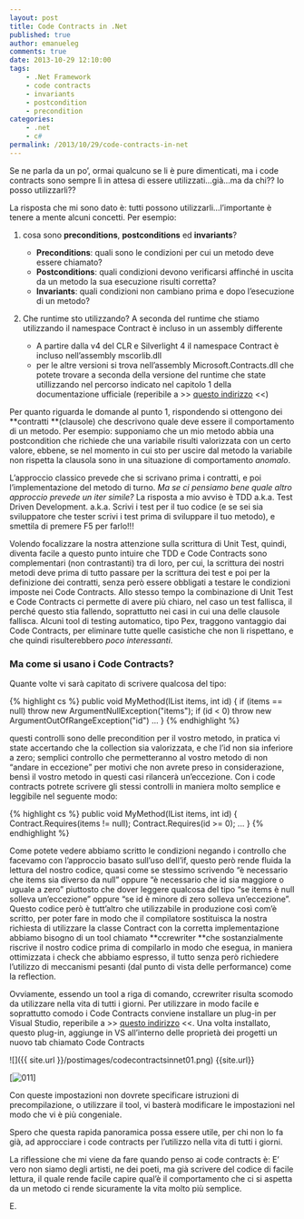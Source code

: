 ```yaml
---
layout: post
title: Code Contracts in .Net
published: true
author: emanueleg
comments: true
date: 2013-10-29 12:10:00
tags:
    - .Net Framework
    - code contracts
    - invariants
    - postcondition
    - precondition
categories:
    - .net
    - c#
permalink: /2013/10/29/code-contracts-in-net
---
```



Se ne parla da un po’, ormai qualcuno se li è pure dimenticati, ma i code contracts sono sempre lì in attesa di essere utilizzati…già…ma da chi?? Io posso utilizzarli??

La risposta che mi sono dato è: tutti possono utilizzarli…l’importante è tenere a mente alcuni concetti. Per esempio: 

1. cosa sono **preconditions**, **postconditions** ed **invariants**?
    - **Preconditions**: quali sono le condizioni per cui un metodo deve essere chiamato?
    - **Postconditions**: quali condizioni devono verificarsi affinché in uscita da un metodo la sua esecuzione risulti corretta?
    - **Invariants**: quali condizioni non cambiano prima e dopo l’esecuzione di un metodo?

2. Che runtime sto utilizzando? A seconda del runtime che stiamo utilizzando il namespace Contract è incluso in un assembly differente
    - A partire dalla v4 del CLR e Silverlight 4 il namespace Contract è incluso nell’assembly mscorlib.dll
    - per le altre versioni si trova nell’assembly Microsoft.Contracts.dll che potete trovare a seconda della versione del runtime che state utillizzando nel percorso indicato nel capitolo 1 della documentazione ufficiale (reperibile a >> [questo indirizzo](http://research.microsoft.com/en-us/projects/contracts/userdoc.pdf) <<)

Per quanto riguarda le domande al punto 1, rispondendo si ottengono dei **contratti **(clausole) che descrivono quale deve essere il comportamento di un metodo. Per esempio: supponiamo che un mio metodo abbia una postcondition che richiede che una variabile risulti valorizzata con un certo valore, ebbene, se nel momento in cui sto per uscire dal metodo la variabile non rispetta la clausola sono in una situazione di comportamento *anomalo*. 

L’approccio classico prevede che si scrivano prima i contratti, e poi l’implementazione del metodo di turno. *Ma se ci pensiamo bene quale altro approccio prevede un iter simile?* La risposta a mio avviso è TDD a.k.a. Test Driven Development. a.k.a. Scrivi i test per il tuo codice (e se sei sia sviluppatore che tester scrivi i test prima di sviluppare il tuo metodo), e smettila di premere F5 per farlo!!!


Volendo focalizzare la nostra attenzione sulla scrittura di Unit Test, quindi, diventa facile a questo punto intuire che TDD e Code Contracts sono complementari (non contrastanti) tra di loro, per cui, la scrittura dei nostri metodi deve prima di tutto passare per la scrittura dei test e poi per la definizione dei contratti, senza però essere obbligati a testare le condizioni imposte nei Code Contracts. Allo stesso tempo la combinazione di Unit Test e Code Contracts ci permette di avere più chiaro, nel caso un test fallisca, il perché questo stia fallendo, soprattutto nei casi in cui una delle clausole fallisca. Alcuni tool di testing automatico, tipo Pex, traggono vantaggio dai Code Contracts, per eliminare tutte quelle casistiche che non li rispettano, e che quindi risulterebbero *poco interessanti*.

### Ma come si usano i Code Contracts?

Quante volte vi sarà capitato di scrivere qualcosa del tipo:

{% highlight cs %}
public void MyMethod(IList<MyClass> items, int id) 
{
    if (items == null)
       throw new ArgumentNullException("items");
    if (id < 0) 
       throw new ArgumentOutOfRangeException("id")
...
}
{% endhighlight %}

questi controlli sono delle precondition per il vostro metodo, in pratica vi state accertando che la collection sia valorizzata, e che l’id non sia inferiore a zero; semplici controllo che permetteranno al vostro metodo di non “andare in eccezione” per motivi che non avrete preso in considerazione, bensì il vostro metodo in questi casi rilancerà un’eccezione. Con i code contracts potrete scrivere gli stessi controlli in maniera molto semplice e leggibile nel seguente modo:

{% highlight cs %}
public void MyMethod(IList<MyClass> items, int id)
{
    Contract.Requires(items != null);
    Contract.Requires(id >= 0);
    ...
}
{% endhighlight %}

Come potete vedere abbiamo scritto le condizioni negando i controllo che facevamo con l’approccio basato sull’uso dell’if, questo però rende fluida la lettura del nostro codice, quasi come se stessimo scrivendo “è necessario che items sia diverso da null” oppure “è necessario che id sia maggiore o uguale a zero” piuttosto che dover leggere qualcosa del tipo “se items è null solleva un’eccezione” oppure “se id è minore di zero solleva un’eccezione”. Questo codice però è tutt’altro che utilizzabile in produzione così com’è scritto, per poter fare in modo che il compilatore sostituisca la nostra richiesta di utilizzare la classe Contract con la corretta implementazione abbiamo bisogno di un tool chiamato **ccrewriter **che sostanzialmente riscrive il nostro codice prima di compilarlo in modo che esegua, in maniera ottimizzata i check che abbiamo espresso, il tutto senza però richiedere l’utilizzo di meccanismi pesanti (dal punto di vista delle performance) come la reflection.


Ovviamente, essendo un tool a riga di comando, ccrewriter risulta scomodo da utilizzare nella vita di tutti i giorni. Per utilizzare in modo facile e soprattutto comodo i Code Contracts conviene installare un plug-in per Visual Studio, reperibile a >> [questo indirizzo](http://visualstudiogallery.msdn.microsoft.com/1ec7db13-3363-46c9-851f-1ce455f66970) <<. 
Una volta installato, questo plug-in, aggiunge in VS all’interno delle proprietà dei progetti un nuovo tab chiamato Code Contracts 

![]({{ site.url }}/postimages/codecontractsinnet01.png)
{{site.url}}

[![01[1\]](https://i0.wp.com/old.dotnetcampania.org/cfs-file.ashx/__key/CommunityServer.Blogs.Components.WeblogFiles/nezumi.metablogapi/8203.011_5F00_5E8FB0B9.png)](http://sdrv.ms/1euqJcr)

Con queste impostazioni non dovrete specificare istruzioni di precompilazione, o utilizzare il tool, vi basterà modificare le impostazioni nel modo che vi è più congeniale.

Spero che questa rapida panoramica possa essere utile, per chi non lo fa già, ad approcciare i code contracts per l’utilizzo nella vita di tutti i giorni.

La riflessione che mi viene da fare quando penso ai code contracts è: E’ vero non siamo degli artisti, ne dei poeti, ma già scrivere del codice di facile lettura, il quale rende facile capire qual’è il comportamento che ci si aspetta da un metodo ci rende sicuramente la vita molto più semplice.

E.